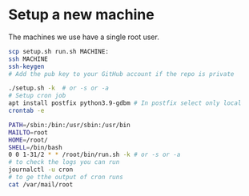 Setup a new machine
===================

The machines we use have a single root user.

```bash
scp setup.sh run.sh MACHINE:
ssh MACHINE
ssh-keygen
# Add the pub key to your GitHub account if the repo is private

./setup.sh -k  # or -s or -a
# Setup cron job
apt install postfix python3.9-gdbm # In postfix select only local
crontab -e

PATH=/sbin:/bin:/usr/sbin:/usr/bin
MAILTO=root
HOME=/root/
SHELL=/bin/bash
0 0 1-31/2 * * /root/bin/run.sh -k # or -s or -a
# to check the logs you can run
journalctl -u cron
# to ge tthe output of cron runs
cat /var/mail/root
```
